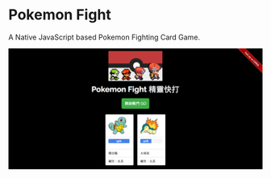 # Pokemon Fight

A Native JavaScript based Pokemon Fighting Card Game.

![Pokemon Fight](./PokemonFight.png)